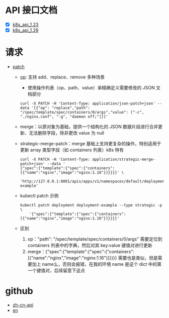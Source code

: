 # API 接口文档

- [x] [k8s_api_1.23](https://kubernetes.io/docs/reference/generated/kubernetes-api/v1.23/#-strong-status-operations-deployment-v1-apps-strong-) 
- [x] [k8s_api_1.29](https://kubernetes.io/docs/reference/generated/kubernetes-api/v1.29/#api-overview)

# 请求

- [patch](https://github.com/kubernetes/kubernetes/issues/68861)
  
  - [op](https://jsonpatch.com/): 支持 add、replace、remove 多种场景
  
    - 使用操作列表（op、path、value）来精确定义需要修改的 JSON 文档部分
  
    ```shell
    curl -X PATCH -H 'Content-Type: application/json-patch+json' --data '[{"op": "replace","path": "/spec/template/spec/containers/0/args","value": ["-c", "./nginx.conf", "-g", "daemon off;"]}]'
    ```
  
  - merge：以原对象为基础，提供一个结构化的 JSON 数据片段进行合并更新、无法删除字段，除非更改 value 为 null
  
  - strategic-merge-patch：merge 基础上支持更复杂的操作，特别适用于更新 array 类型字段（如 containers 列表）k8s 特有
  
    ```shell
    curl -X PATCH -H 'Content-Type: application/strategic-merge-patch+json' --data '
    {"spec":{"template":{"spec":{"containers":[{"name":"nginx","image":"nginx:1.16"}]}}}}' \
    	'http://127.0.0.1:8001/apis/apps/v1/namespaces/default/deployments/deployment-example'
    ```
  
  - kubectl patch 示例
  
    ```shell
    kubectl patch deployment deployment-example --type strategic -p \
    	'{"spec":{"template":{"spec":{"containers":[{"name":"nginx","image":"nginx:1.16"}]}}}}'
    ```
  
  - 区别
    1. op："path": "/spec/template/spec/containers/0/args" 需要定位到 containers 列表中的字典，然后对其 key:value 键值对进行更新
    2. merge：{"spec":{"template":{"spec":{"containers":[{"name":"nginx","image":"nginx:1.16"}]}}}} 需要也是类似，但是需要加上 name么，否则会报错，在我的环境 name 是这个 dict 中的第一个键值对，后续留意下这点

# github
- [zh-cn-api](https://github.com/kubernetes/website/tree/main/content/zh-cn)
- [en](https://github.com/kubernetes/website/tree/main/content/en)
